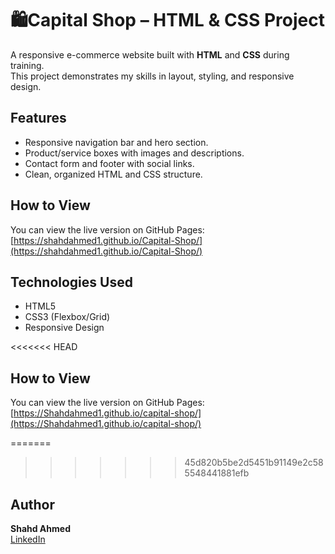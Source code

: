 # 🛍️Capital Shop – HTML & CSS Project
 
A responsive e-commerce website built with **HTML** and **CSS** during training.  
This project demonstrates my skills in layout, styling, and responsive design.

## Features
- Responsive navigation bar and hero section.
- Product/service boxes with images and descriptions.
- Contact form and footer with social links.
- Clean, organized HTML and CSS structure.

## How to View
You can view the live version on GitHub Pages:  
[https://shahdahmed1.github.io/Capital-Shop/](https://shahdahmed1.github.io/Capital-Shop/)

## Technologies Used
- HTML5
- CSS3 (Flexbox/Grid)
- Responsive Design

<<<<<<< HEAD
## How to View
You can view the live version on GitHub Pages:  
[https://Shahdahmed1.github.io/capital-shop/](https://Shahdahmed1.github.io/capital-shop/)


=======
>>>>>>> 45d820b5be2d5451b91149e2c585548441881efb
## Author
**Shahd Ahmed**  
[LinkedIn](https://www.linkedin.com/in/shahd-ahmed-9ab142330/) 
